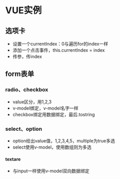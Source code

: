 # VUE实例

## 选项卡

- 设置一个currentIndex：0与遍历for的index一样
- 添加一个点击事件，this.currentIndex = index
- 传参，传index



## form表单

### radio、checkbox

- value区分，用1,2,3
- v-model绑定，v-model名字一样
- checkbox绑定用数据绑定，最后.tostring

### select、option

- option给出value值，1,2,3,4,5，multiple为true多选
- select使用v-model，使用数组则为多选

#### textare

- 与input一样使用v-model双向数据绑定

